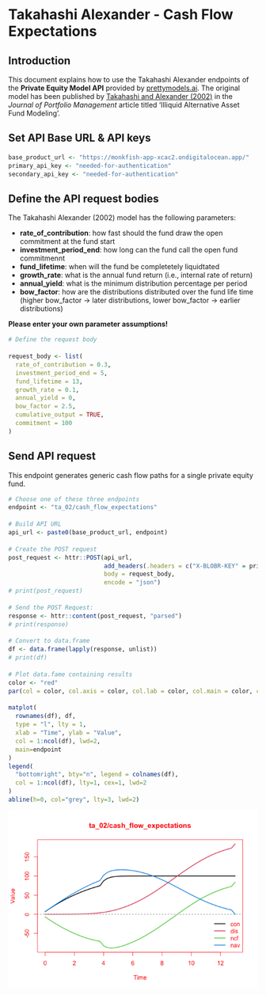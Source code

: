 Takahashi Alexander - Cash Flow Expectations
================

## Introduction

This document explains how to use the Takahashi Alexander endpoints of
the **Private Equity Model API** provided by
[prettymodels.ai](https://prettymodels.ai). The original model has been
published by [Takahashi and Alexander
(2002)](https://doi.org/10.3905/jpm.2002.319836) in the *Journal of
Portfolio Management* article titled ‘Illiquid Alternative Asset Fund
Modeling’.

## Set API Base URL & API keys

``` r
base_product_url <- "https://monkfish-app-xcac2.ondigitalocean.app/"
primary_api_key <- "needed-for-authentication"
secondary_api_key <- "needed-for-authentication"
```

## Define the API request bodies

The Takahashi Alexander (2002) model has the following parameters:

- **rate_of_contribution**: how fast should the fund draw the open
  commitment at the fund start
- **investment_period_end**: how long can the fund call the open fund
  commitmennt
- **fund_lifetime**: when will the fund be completetely liquidtated
- **growth_rate**: what is the annual fund return (i.e., internal rate
  of return)
- **annual_yield**: what is the minimum distribution percentage per
  period
- **bow_factor**: how are the distributions distributed over the fund
  life time (higher bow_factor -\> later distributions, lower bow_factor
  -\> earlier distributions)

**Please enter your own parameter assumptions!**

``` r
# Define the request body

request_body <- list(
  rate_of_contribution = 0.3,
  investment_period_end = 5,
  fund_lifetime = 13,
  growth_rate = 0.1,
  annual_yield = 0,
  bow_factor = 2.5,
  cumulative_output = TRUE,
  commitment = 100
)
```

## Send API request

This endpoint generates generic cash flow paths for a single private
equity fund.

``` r
# Choose one of these three endpoints
endpoint <- "ta_02/cash_flow_expectations"

# Build API URL
api_url <- paste0(base_product_url, endpoint)

# Create the POST request
post_request <- httr::POST(api_url,
                           add_headers(.headers = c("X-BLOBR-KEY" = primary_api_key)),
                           body = request_body,
                           encode = "json")
# print(post_request)

# Send the POST Request:
response <- httr::content(post_request, "parsed")
# print(response)

# Convert to data.frame
df <- data.frame(lapply(response, unlist))
# print(df)

# Plot data.fame containing results
color <- "red"
par(col = color, col.axis = color, col.lab = color, col.main = color, col.sub = color, fg = color)

matplot(
  rownames(df), df, 
  type = "l", lty = 1, 
  xlab = "Time", ylab = "Value", 
  col = 1:ncol(df), lwd=2,
  main=endpoint
)
legend(
  "bottomright", bty="n", legend = colnames(df), 
  col = 1:ncol(df), lty=1, cex=1, lwd=2
)
abline(h=0, col="grey", lty=3, lwd=2)
```

![](cash_flow_expectations_files/figure-gfm/define%20download%20function-1.png)<!-- -->
